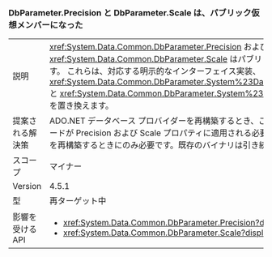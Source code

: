 ### <a name="dbparameterprecision-and-dbparameterscale-are-now-public-virtual-members"></a>DbParameter.Precision と DbParameter.Scale は、パブリック仮想メンバーになった

|   |   |
|---|---|
|説明|<xref:System.Data.Common.DbParameter.Precision> および <xref:System.Data.Common.DbParameter.Scale> はパブリック仮想プロパティとして実装されます。 これらは、対応する明示的なインターフェイス実装、<xref:System.Data.Common.DbParameter.System%23Data%23IDbDataParameter%23Precision> と <xref:System.Data.Common.DbParameter.System%23Data%23IDbDataParameter%23Scale> を置き換えます。|
|提案される解決策|ADO.NET データベース プロバイダーを再構築するとき、これらの違いにより、「override」キーワードが Precision および Scale プロパティに適用される必要があります。 これは、コンポーネントを再構築するときにのみ必要です。既存のバイナリは引き続き機能します。|
|スコープ|マイナー|
|Version|4.5.1|
|型|再ターゲット中|
|影響を受ける API|<ul><li><xref:System.Data.Common.DbParameter.Precision?displayProperty=nameWithType></li><li><xref:System.Data.Common.DbParameter.Scale?displayProperty=nameWithType></li></ul>|

